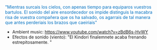 <font color="#0070c0">"Mientras surcais los cielos, con apenas tiempo para equiparos vuestros bartulos. El sonido del aire ensordecedor os impide distinguis la macabra risa de vuestra compañera que os ha salvado, os agarrais de tal manera que antes perderiais los brazos que caeiriais"</font>
- Ambient music: https://www.youtube.com/watch?v=zBdB6s-HvWY
- Efectos de sonido (viento):
"El Kindori finalemnete acaba frenando estrepitosamente. "
